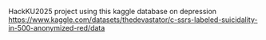 HackKU2025 project using this kaggle database on depression
https://www.kaggle.com/datasets/thedevastator/c-ssrs-labeled-suicidality-in-500-anonymized-red/data
